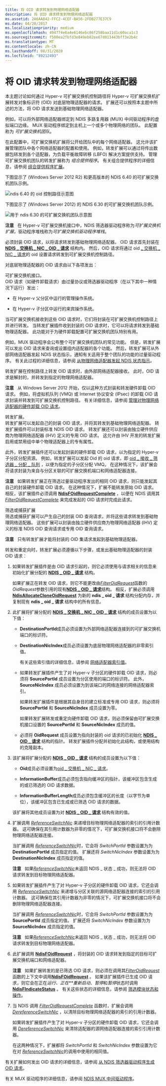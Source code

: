 ```yaml
---
title: 将 OID 请求转发到物理网络适配器
description: 将 OID 请求转发到物理网络适配器
ms.assetid: 2A6AA842-FFC2-4CEF-BA56-2FDB277E37C9
ms.date: 04/20/2017
ms.localizationpriority: medium
ms.openlocfilehash: 494774e6a4e6146ebc86f258baa11d1c60aca1c3
ms.sourcegitcommit: f500ea2fbfd3e849eb82ee67d011443bff3e2b4c
ms.translationtype: MT
ms.contentlocale: zh-CN
ms.lasthandoff: 08/31/2020
ms.locfileid: "89212493"
---
```

# <a name="forwarding-oid-requests-to-physical-network-adapters"></a>将 OID 请求转发到物理网络适配器


本主题讨论如何通过 Hyper-v 可扩展交换机控制路径将 Hyper-v 可扩展交换机扩展转发对象标识符 (OID) 对底层物理适配器的请求。 扩展还可以按照本主题中所述的方法，将 OID 请求发送到基础物理网络适配器。

例如，可以将外部网络适配器绑定到 NDIS 多路复用器 (MUX) 中间驱动程序的虚拟端口边缘。 MUX 驱动程序绑定到主机上一个或多个物理网络的团队。 此配置称为 *可扩展交换机团队*。

在此配置中，可扩展交换机扩展将公开给团队中的每个网络适配器。 这允许该扩展管理团队中各个网络适配器的配置和使用。 例如，转发扩展可以通过将传出数据包转发到各个适配器，为负载平衡故障转移 (LBFO) 解决方案提供支持。 管理可扩展交换机团队的转发扩展称为 *组合提供程序*。 有关组合提供程序的详细信息，请参阅 [组合提供程序扩展](teaming-provider-extensions.md)。

下图显示了 (Windows Server 2012 R2) 和更高版本的 NDIS 6.40 的可扩展交换机团队示例。

![ndis 6.40 的 oid 控制路径示意图](images/vswitch-oid-controlpath2-ndis640.png)

下图显示了 (Windows Server 2012) 的 NDIS 6.30 的可扩展交换机团队示例。

![用于 ndis 6.30 的可扩展交换机团队示意图](images/vswitch-oid-controlpath2.png)

**注意**   在 Hyper-v 可扩展交换机接口中，NDIS 筛选器驱动程序称为*可扩展交换机扩展*，驱动程序堆栈称为*可扩展交换机驱动程序堆栈*。

 

必须封装 OID 请求，以将请求转发到基础物理网络适配器。 OID 请求首先封装在 [**NDIS \_ 交换机 \_ NIC \_ OID \_ 请求**](/windows-hardware/drivers/ddi/ntddndis/ns-ntddndis-_ndis_switch_nic_oid_request) 结构内。 然后，OID 请求将通过 oid [ \_ 交换机 \_ NIC \_ 请求](./oid-switch-nic-request.md)的 oid 设置请求转发到可扩展交换机控制路径。

对底层物理适配器的 OID 请求由以下各项发出：

<a href="" id="the-extensible-switch-interface-"></a>可扩展交换机接口。  
OID 请求（如硬件卸载请求）由过量协议或筛选器驱动程序（在以下其中一种情况下运行）发出：

-   在 Hyper-v 父分区中运行的管理操作系统。

-   在 Hyper-v 子分区中运行的来宾操作系统。

当可扩展交换机接收到这些 OID 请求时，它们将封装在可扩展交换机控制路径上并进行转发。 当转发扩展插件收到封装的 OID 请求时，它可以将请求转发到基础物理适配器。 此功能对于为硬件卸载配置可扩展交换机团队特别有用。

例如，MUX 驱动程序会公布整个可扩展交换机团队的常见功能。 但是，转发扩展可以发出 OID 请求来查询或设置组内适配器的各个功能。 然后，转发扩展可从外部网络适配器发起 NDIS 状态指示，通知有关适用于整个团队的功能的过量驱动程序。 有关此过程的详细信息，请参阅 [从物理网络适配器发起 NDIS 状态指示](originating-ndis-status-indications-from-physical-network-adapters.md)。

转发扩展在控制路径上转发 OID 请求时，由外部网络适配器接收。 此时，OID 请求是解封的，并转发到指定的物理网络适配器。

**注意**   从 Windows Server 2012 开始，仅以这种方式封装和转发硬件卸载 OID 请求。 例如，将虚拟机队列 (VMQ) 或 Internet 协议安全 (IPsec) 的卸载 OID 请求封装并转发到可扩展交换机控制路径。 有关详细信息，请参阅 [管理对物理网络适配器的硬件卸载 OID 请求](managing-hardware-offload-oid-requests-to-physical-network-adapters.md)。

 

<a href="" id="a-forwarding-extension-"></a>转发扩展。  
转发扩展可以发起自己的封装 OID 请求，并将其转发到基础物理网络适配器。 转发扩展插件可以封装标准 NDIS OID 请求。 转发扩展还可以封装由独立硬件供应商为物理网络适配器 (IHV) 定义的专用 OID 请求。 这允许由 IHV 开发的转发扩展启用或禁用组中单个物理适配器上的专有属性。

此外，转发扩展插件还可以发起封装的硬件卸载 OID 请求，以为指定的 Hyper-v 子分区分配资源。 例如，转发扩展可以发起 Oid 的 oid 请求，即 [oid \_ 接收 \_ 筛选器 \_ 分配 \_ 队列](./oid-receive-filter-allocate-queue.md) ，以便为指定的子分区分配 VMQ。 在这种情况下，该扩展会将请求封装为来自与分区关联的可扩展交换机端口和网络适配器连接。

**注意**   如果转发扩展正在筛选过量驱动程序发出的相同 OID 请求，则只能发起其自己的封装硬件卸载 OID 请求。 在这种情况下，扩展不能转发原始 OID 请求。 相反，该扩展插件必须调用 [**NdisFOidRequestComplete**](/windows-hardware/drivers/ddi/ndis/nf-ndis-ndisfoidrequestcomplete) ，以便在 NDIS 调用其 [*FilterOidRequestComplete*](/windows-hardware/drivers/ddi/ndis/nc-ndis-filter_oid_request_complete) 来完成发起的 OID 请求时完成此请求。

 

<a href="" id="filtering-or-capturing-extensions"></a>筛选或捕获扩展  
筛选或捕获扩展可以产生自己的封装 OID 查询请求，并将这些请求转发到基础物理网络适配器。 这些扩展可以封装由独立硬件供应商为物理网络适配器 (IHV) 定义的标准 NDIS OID 查询请求或专用 OID 查询请求。

**注意**   只有转发扩展才能将封装的 OID 集请求发起到基础物理适配器。

 

转发和重定向时，转发扩展必须遵循以下步骤，或发出基础物理适配器的封装 OID 请求：

1.  如果转发扩展插件是由 OID 请求引起的，则它必须使用与请求相关的信息来初始化扩展分配的 [**NDIS \_ OID \_ 请求**](/windows-hardware/drivers/ddi/ndis/ns-ndis-_ndis_oid_request) 结构。

    如果扩展正在转发 OID 请求，则它不能更改由[*FilterOidRequest*](/windows-hardware/drivers/ddi/ndis/nc-ndis-filter_oid_request)函数的*OidRequest*参数引用的现有[**NDIS \_ OID \_ 请求**](/windows-hardware/drivers/ddi/ndis/ns-ndis-_ndis_oid_request)结构。 相反，扩展必须调用 [**NdisAllocateCloneOidRequest**](/windows-hardware/drivers/ddi/ndis/nf-ndis-ndisallocatecloneoidrequest) 为新的 **ndis \_ oid \_ 请求** 结构分配内存，并复制现有 **ndis \_ oid \_ 请求** 结构中的所有信息。

2.  此扩展将扩展分配的 [**NDIS \_ 交换机 \_ NIC \_ OID \_ 请求**](/windows-hardware/drivers/ddi/ntddndis/ns-ntddndis-_ndis_switch_nic_oid_request) 结构的成员设置为以下值：

    -   **DestinationPortId**成员必须设置为外部网络适配器连接到的可扩展交换机端口的标识符。

    -   **DestinationNicIndex**成员必须设置为底层物理网络适配器的非零索引值。

        有关这些索引值的详细信息，请参阅 [网络适配器索引值](network-adapter-index-values.md)。

    -   如果转发扩展插件产生了对 Hyper-v 子分区的硬件卸载 OID 请求，则必须将 **SourcePortId** 成员设置为分区使用的端口的标识符。 此外， **SourceNicIndex** 成员必须设置为到该端口的网络连接的网络适配器索引。

        如果转发扩展插件是根据其自身目的建立标准或专用 OID 请求，则必须将 **SourcePortId** 和 **SourceNicIndex** 成员设置为零。

        如果转发扩展转发或重定向硬件卸载 OID 请求，则必须保留由可扩展交换机接口设置的 **SourcePortId** 和 **SourceNicIndex** 成员的值。

    -   必须将 **OidRequest** 成员设置为指向封装的 oid 请求的已初始化 [**NDIS \_ OID \_ 请求**](/windows-hardware/drivers/ddi/ndis/ns-ndis-_ndis_oid_request) 结构的指针。 转发扩展插件分配并初始化此结构，或使用结构的克隆副本。

3.  该扩展将扩展分配的 [**NDIS \_ OID \_ 请求**](/windows-hardware/drivers/ddi/ndis/ns-ndis-_ndis_oid_request) 结构的成员设置为以下值：

    -   **Oid**成员必须设置为[oid \_ 交换机 \_ NIC \_ 请求](./oid-switch-nic-request.md)。

    -   **InformationBuffer**成员必须包含指向缓冲区的指针，该缓冲区包含生成的或已筛选的 OID 请求数据。

    -   **InformationBufferLength**成员必须包含缓冲区的长度（以字节为单位），该缓冲区包含已生成或已筛选 OID 请求的数据。

    该扩展将其他成员设置为对 [**NDIS \_ OID \_ 请求**](/windows-hardware/drivers/ddi/ndis/ns-ndis-_ndis_oid_request) 结构有效的值。

4.  扩展调用 [*ReferenceSwitchNic*](/windows-hardware/drivers/ddi/ndis/nc-ndis-ndis_switch_reference_switch_nic) 来递增目标物理网络适配器的索引的引用计数器。 这可确保在其引用计数器为非零的情况下，可扩展交换机接口将不会删除物理网络适配器连接。

    当扩展调用 [*ReferenceSwitchNic*](/windows-hardware/drivers/ddi/ndis/nc-ndis-ndis_switch_reference_switch_nic)时，它会将 *SwitchPortId* 参数设置为为 **DestinationPortId** 成员指定的值。 扩展还将 *SwitchNicIndex* 参数设置为为 **DestinationNicIndex** 成员指定的值。

    **注意**   如果[*ReferenceSwitchNic*](/windows-hardware/drivers/ddi/ndis/nc-ndis-ndis_switch_reference_switch_nic)未返回 NDIS \_ 状态 \_ 成功，则无法将 OID 请求转发到目标物理网络适配器。

     

5.  如果转发扩展插件产生了对 Hyper-v 子分区的硬件卸载 OID 请求，它还会调用 [*ReferenceSwitchNic*](/windows-hardware/drivers/ddi/ndis/nc-ndis-ndis_switch_reference_switch_nic) 来递增与分区关联的源网络适配器连接的索引的引用计数器。 这可确保在其引用计数器为非零的情况下，可扩展交换机接口将不会删除物理网络适配器连接。

    当扩展调用 [*ReferenceSwitchNic*](/windows-hardware/drivers/ddi/ndis/nc-ndis-ndis_switch_reference_switch_nic)时，它会将 *SwitchPortId* 参数设置为为 **SourcePortId** 成员指定的值。 扩展还将 *SwitchNicIndex* 参数设置为为 **SourceNicIndex** 成员指定的值。

    **注意**   如果[*ReferenceSwitchNic*](/windows-hardware/drivers/ddi/ndis/nc-ndis-ndis_switch_reference_switch_nic)未返回 NDIS \_ 状态 \_ 成功，则无法将 OID 请求转发到目标物理网络适配器。

     

6.  此扩展调用 [**NdisFOidRequest**](/windows-hardware/drivers/ddi/ndis/nf-ndis-ndisfoidrequest) ，将封装的 OID 请求转发到指定的目标可扩展交换机端口和网络适配器。

    **注意**   如果扩展转发的是已筛选 OID 请求，则必须在调用其[*FilterOidRequest*](/windows-hardware/drivers/ddi/ndis/nc-ndis-filter_oid_request)函数的上下文中调用[**NdisFOidRequest**](/windows-hardware/drivers/ddi/ndis/nf-ndis-ndisfoidrequest) 。 如果该扩展插件已生成 OID 请求，则它会在正在*运行、正在**重新启动*、*暂停*和*暂停*状态时调用[**NdisFIndicateStatus**](/windows-hardware/drivers/ddi/ndis/nf-ndis-ndisfindicatestatus) 。 有关这些状态的详细信息，请参阅 [筛选模块状态和操作](filter-module-states-and-operations.md)。

     

7.  当 NDIS 调用 [*FilterOidRequestComplete*](/windows-hardware/drivers/ddi/ndis/nc-ndis-filter_oid_request_complete) 函数时，扩展会调用 [*DereferenceSwitchNic*](/windows-hardware/drivers/ddi/ndis/nc-ndis-ndis_switch_dereference_switch_nic) ，以清除目标物理网络适配器的索引的引用计数器。

    如果转发扩展插件产生了对 Hyper-v 子分区的硬件卸载 OID 请求，它还会调用 [*DereferenceSwitchNic*](/windows-hardware/drivers/ddi/ndis/nc-ndis-ndis_switch_dereference_switch_nic) 来清除适配器的源网络适配器连接的索引引用计数器。

    在这两种情况下，扩展都将 *SwitchPortId* 和 *SwitchNicIndex* 参数设置为它在对 [*ReferenceSwitchNic*](/windows-hardware/drivers/ddi/ndis/nc-ndis-ndis_switch_reference_switch_nic)的调用中使用的相同值。

有关扩展如何发出 OID 请求的详细信息，请参阅 [从 NDIS 筛选器驱动程序生成 OID 请求](generating-oid-requests-from-an-ndis-filter-driver.md)。

有关 MUX 驱动程序的详细信息，请参阅 [NDIS MUX 中间驱动程序](ndis-mux-intermediate-drivers.md)。

 

